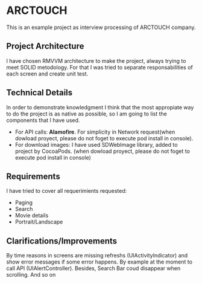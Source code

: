 # ARCTOUCH
This is an example project as interview processing of ARCTOUCH company.
## Project Architecture
I have chosen RMVVM architecture to make the project, always trying to meet SOLID metodology. For that I was tried to separate responsabilities of each screen and create unit test.
## Technical Details
In order to demonstrate knowledgment I think that the most appropiate way to do the project is as native as possible, so I am going to list the components that I have used.
- For API calls: **Alamofire**. For simplicity in Network request(when dowload proyect, please do not foget to execute pod install in console).
- For download images: I have used SDWebImage library, added to project by CocoaPods. (when dowload proyect, please do not foget to execute pod install in console)
## Requirements
I have tried to cover all requerimients requested:
- Paging
- Search
- Movie details
- Portrait/Landscape
## Clarifications/Improvements
By time reasons in screens are missing refreshs (UIActivityIndicator) and show error messages if some error happens. By example at the moment to call API (UIAlertController).
Besides, Search Bar coud disappear when scrolling.
And so on
